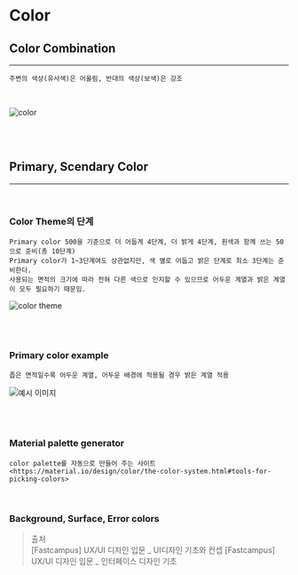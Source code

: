# Color

## Color Combination
---
```
주변의 색상(유사색)은 어울림, 반대의 색상(보색)은 강조
```
<br>

![color](https://github.com/ya-chae/yachae/blob/master/Study/Image/color1.png)

<br><br>

## Primary, Scendary Color
---
<br>

### Color Theme의 단계 
```
Primary color 500을 기준으로 더 어둡게 4단계, 더 밝게 4단계, 흰색과 함께 쓰는 50으로 준비(총 10단계)
Primary color가 1~3단계여도 상관없지만, 색 별로 어둡고 밝은 단계로 최소 3단계는 준비한다.
사용되는 면적의 크기에 따라 전혀 다른 색으로 인지할 수 있으므로 어두운 계열과 밝은 계열이 모두 필요하기 때문임.
```
![color theme](https://github.com/ya-chae/yachae/blob/master/Study/Image/primary%20color%20theme.png)

<br><br>

### Primary color example 
```
좁은 면적일수록 어두운 계열, 어두운 배경에 적용될 경우 밝은 계열 적용
```
![예시 이미지](https://github.com/ya-chae/yachae/blob/master/Study/Image/primary%20color%20example.png)

<br><br>

### Material palette generator 
```
color palette를 자동으로 만들어 주는 사이트
<https://material.io/design/color/the-color-system.html#tools-for-picking-colors>
```
<br>

### Background, Surface, Error colors 


> 출처 <br> 
> [Fastcampus] UX/UI 디자인 입문 _ UI디자인 기초와 컨셉
> [Fastcampus] UX/UI 디자인 입문 _ 인터페이스 디자인 기초
